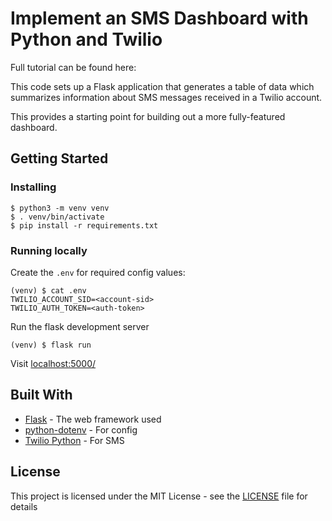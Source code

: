 # Implement an SMS Dashboard with Python and Twilio 

Full tutorial can be found here: 

This code sets up a Flask application that generates a table of data which
summarizes information about SMS messages received in a Twilio account.

This provides a starting point for building out a more fully-featured
dashboard.

## Getting Started

### Installing

```
$ python3 -m venv venv
$ . venv/bin/activate
$ pip install -r requirements.txt
```

### Running locally

Create the `.env` for required config values:

```
(venv) $ cat .env 
TWILIO_ACCOUNT_SID=<account-sid>
TWILIO_AUTH_TOKEN=<auth-token>
```

Run the flask development server
```
(venv) $ flask run
```

Visit [localhost:5000/](localhost:5000/)

## Built With

* [Flask](https://flask.palletsprojects.com/en/1.1.x/) - The web framework used
* [python-dotenv](https://github.com/theskumar/python-dotenv) - For config
* [Twilio Python](https://github.com/twilio/twilio-python) - For SMS 

## License

This project is licensed under the MIT License - see the [LICENSE](LICENSE) file for details

